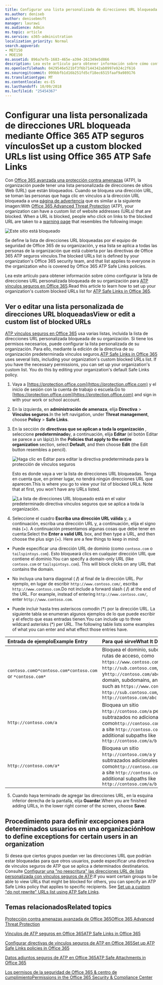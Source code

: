 ```yaml
---
title: Configurar una lista personalizada de direcciones URL bloqueada mediante Office 365 ATP seguros vínculos
ms.author: deniseb
author: denisebmsft
manager: laurawi
ms.audience: Admin
ms.topic: article
ms.service: o365-administration
localization_priority: Normal
search.appverid:
- MET150
- MOE150
ms.assetid: 896a7efb-1683-465e-a394-261349e5d866
description: Lea este artículo para obtener información sobre cómo configurar una lista de direcciones URL bloqueadas para su organización mediante la protección de amenaza avanzada de Office 365. Las direcciones URL bloqueadas se aplicarán a los mensajes de correo electrónico y documentos de Office según las directivas de vínculos seguros de ATP.
ms.openlocfilehash: 0429546e521bf3f6b7144342ab0997e924c2f616
ms.sourcegitcommit: 099bbfb1d16b251fd5cf18ec6515faaf9a989176
ms.translationtype: MT
ms.contentlocale: es-ES
ms.lasthandoff: 10/09/2018
ms.locfileid: "25454367"
---
```

# <a name="set-up-a-custom-blocked-urls-list-using-office-365-atp-safe-links"></a><span data-ttu-id="ab753-104">Configurar una lista personalizada de direcciones URL bloqueada mediante Office 365 ATP seguros vínculos</span><span class="sxs-lookup"><span data-stu-id="ab753-104">Set up a custom blocked URLs list using Office 365 ATP Safe Links</span></span>

<span data-ttu-id="ab753-p102">Con [Office 365 avanzada una protección contra amenazas](office-365-atp.md) (ATP), la organización puede tener una lista personalizada de direcciones de sitios Web (URL) que están bloqueados. Cuando se bloquea una dirección URL, se toman las personas que haga clic en vínculos a la dirección URL bloqueada a una [página de advertencia](atp-safe-links-warning-pages.md) que es similar a la siguiente imagen:</span><span class="sxs-lookup"><span data-stu-id="ab753-p102">With [Office 365 Advanced Threat Protection](office-365-atp.md) (ATP), your organization can have a custom list of website addresses (URLs) that are blocked. When a URL is blocked, people who click on links to the blocked URL are taken to a [warning page](atp-safe-links-warning-pages.md) that resembles the following image:</span></span> 
  
![Este sitio está bloqueado](media/6b4bda2d-a1e6-419e-8b10-588e83c3af3f.png)
  
<span data-ttu-id="ab753-108">Se define la lista de direcciones URL bloqueadas por el equipo de seguridad de Office 365 de su organización, y esa lista se aplica a todas las personas de la organización que está cubierta por las directivas de Office 365 ATP seguros vínculos.</span><span class="sxs-lookup"><span data-stu-id="ab753-108">The blocked URLs list is defined by your organization's Office 365 security team, and that list applies to everyone in the organization who is covered by Office 365 ATP Safe Links policies.</span></span> 
  
<span data-ttu-id="ab753-109">Lea este artículo para obtener información sobre cómo configurar la lista de direcciones URL personalizada bloqueada de su organización para [ATP vínculos seguros en Office 365](atp-safe-links.md).</span><span class="sxs-lookup"><span data-stu-id="ab753-109">Read this article to learn how to set up your organization's custom blocked URLs list for [ATP Safe Links in Office 365](atp-safe-links.md).</span></span>
  
## <a name="view-or-edit-a-custom-list-of-blocked-urls"></a><span data-ttu-id="ab753-110">Ver o editar una lista personalizada de direcciones URL bloqueadas</span><span class="sxs-lookup"><span data-stu-id="ab753-110">View or edit a custom list of blocked URLs</span></span>

<span data-ttu-id="ab753-p103">[ATP vínculos seguros en Office 365](atp-safe-links.md) usa varias listas, incluida la lista de direcciones URL personalizada bloqueada de su organización. Si tiene los permisos necesarios, puede configurar la lista personalizada de su organización. Para ello, mediante la edición de la directiva de su organización predeterminada vínculos seguros.</span><span class="sxs-lookup"><span data-stu-id="ab753-p103">[ATP Safe Links in Office 365](atp-safe-links.md) uses several lists, including your organization's custom blocked URLs list. If you have the necessary permissions, you can set up your organization's custom list. You do this by editing your organization's default Safe Links policy.</span></span>
  
1. <span data-ttu-id="ab753-114">Vaya a [https://protection.office.com](https://protection.office.com) y el inicio de sesión con la cuenta de trabajo o escuela.</span><span class="sxs-lookup"><span data-stu-id="ab753-114">Go to [https://protection.office.com](https://protection.office.com) and sign in with your work or school account.</span></span> 
    
2. <span data-ttu-id="ab753-115">En la izquierda, en **administración de amenaza**, elija **Directiva** \> **Vínculos seguros**.</span><span class="sxs-lookup"><span data-stu-id="ab753-115">In the left navigation, under **Threat management**, choose **Policy** \> **Safe Links**.</span></span>
    
3. <span data-ttu-id="ab753-116">En la sección de **directivas que se aplican a toda la organización** , seleccione **predeterminado**y, a continuación, elija **Editar** (el botón Editar se parece a un lápiz).</span><span class="sxs-lookup"><span data-stu-id="ab753-116">In the **Policies that apply to the entire organization** section, select **Default**, and then choose **Edit** (the Edit button resembles a pencil).</span></span> 
    
    ![Haga clic en Editar para editar la directiva predeterminada para la protección de vínculos seguros](media/d08f9615-d947-4033-813a-d310ec2c8cca.png)
  
    <span data-ttu-id="ab753-p104">Esto es donde vaya a ver la lista de direcciones URL bloqueadas. Tenga en cuenta que, en primer lugar, no tendrá ningún direcciones URL que aparecen.</span><span class="sxs-lookup"><span data-stu-id="ab753-p104">This is where you go to view your list of blocked URLs. Note that at first, you won't have any URLs listed.</span></span>
    
    ![La lista de direcciones URL bloqueado está en el valor predeterminado directiva vínculos seguros que se aplica a toda la organización.](media/575e1449-6191-40ac-b626-030a2fd3fb11.png)
  
4. <span data-ttu-id="ab753-p105">Seleccione el cuadro **Escriba una dirección URL válida** y, a continuación, escriba una dirección URL y, a continuación, elija el signo más (+). A continuación presentamos algunas cosas que debe tener en cuenta:</span><span class="sxs-lookup"><span data-stu-id="ab753-p105">Select the **Enter a valid URL** box, and then type a URL, and then choose the plus sign (+). Here are a few things to keep in mind:</span></span> 
    
  - <span data-ttu-id="ab753-p106">Puede especificar una dirección URL de dominio (como `contoso.com` o `tailspintoys.com`). Esto bloqueará clics en cualquier dirección URL que contiene el dominio.</span><span class="sxs-lookup"><span data-stu-id="ab753-p106">You can specify a domain-only URL (like `contoso.com` or `tailspintoys.com`). This will block clicks on any URL that contains the domain.</span></span>
    
  - <span data-ttu-id="ab753-p107">No incluya una barra diagonal ( **/**) al final de la dirección URL. Por ejemplo, en lugar de escribir `http://www.contoso.com/`, escriba `http://www.contoso.com`.</span><span class="sxs-lookup"><span data-stu-id="ab753-p107">Do not include a forward slash ( **/**) at the end of the URL. For example, instead of entering `http://www.contoso.com/`, enter `http://www.contoso.com`.</span></span>
    
  - <span data-ttu-id="ab753-p108">Puede incluir hasta tres asteriscos comodín (\*) por la dirección URL. La siguiente tabla se enumeran algunos ejemplos de lo que puede escribir y el efecto que esas entradas tienen.</span><span class="sxs-lookup"><span data-stu-id="ab753-p108">You can include up to three wildcard asterisks (\*) per URL. The following table lists some examples of what you can enter and what effect those entries have.</span></span>
    
|<span data-ttu-id="ab753-129">**Entrada de ejemplo**</span><span class="sxs-lookup"><span data-stu-id="ab753-129">**Example Entry**</span></span>|<span data-ttu-id="ab753-130">**Para qué sirve**</span><span class="sxs-lookup"><span data-stu-id="ab753-130">**What It Does**</span></span>|
|:-----|:-----|
|<span data-ttu-id="ab753-131">`contoso.com`o`*contoso.com*`</span><span class="sxs-lookup"><span data-stu-id="ab753-131">`contoso.com` or `*contoso.com*`</span></span>  <br/> |<span data-ttu-id="ab753-132">Bloquea el dominio, subdominios y rutas de acceso, como `https://www.contoso.com`, `http://sub.contoso.com`, y`http://contoso.com/abc`</span><span class="sxs-lookup"><span data-stu-id="ab753-132">Blocks the domain, subdomains, and paths, such as `https://www.contoso.com`, `http://sub.contoso.com`, and `http://contoso.com/abc`</span></span>  <br/> |
|`http://contoso.com/a`  <br/> |<span data-ttu-id="ab753-133">Bloquea un sitio `http://contoso.com/a` pero subtrazados no adicionales, como`http://contoso.com/a/b`</span><span class="sxs-lookup"><span data-stu-id="ab753-133">Blocks a site `http://contoso.com/a` but not additional subpaths like `http://contoso.com/a/b`</span></span>  <br/> |
|`http://contoso.com/a*`  <br/> |<span data-ttu-id="ab753-134">Bloquea un sitio `http://contoso.com/a` y subtrazados adicionales, como`http://contoso.com/a/b`</span><span class="sxs-lookup"><span data-stu-id="ab753-134">Blocks a site `http://contoso.com/a` and additional subpaths like `http://contoso.com/a/b`</span></span>  <br/> |
   
5. <span data-ttu-id="ab753-135">Cuando haya terminado de agregar las direcciones URL, en la esquina inferior derecha de la pantalla, elija **Guardar**.</span><span class="sxs-lookup"><span data-stu-id="ab753-135">When you are finished adding URLs, in the lower right corner of the screen, choose **Save**.</span></span>
    
## <a name="how-to-define-exceptions-for-certain-users-in-an-organization"></a><span data-ttu-id="ab753-136">Procedimiento para definir excepciones para determinados usuarios en una organización</span><span class="sxs-lookup"><span data-stu-id="ab753-136">How to define exceptions for certain users in an organization</span></span>

<span data-ttu-id="ab753-p109">Si desea que ciertos grupos puedan ver las direcciones URL que podrían estar bloqueadas para que otros usuarios, puede especificar una directiva de vínculos seguros de ATP que se aplica a determinados destinatarios. Consulte [Configurar una "no reescritura" las direcciones URL de lista personalizada con vínculos seguros de ATP](set-up-a-custom-do-not-rewrite-urls-list-with-atp.md).</span><span class="sxs-lookup"><span data-stu-id="ab753-p109">If you want certain groups to be able to view URLs that might be blocked for others, you can specify an ATP Safe Links policy that applies to specific recipients. See [Set up a custom "do not rewrite" URLs list using ATP Safe Links](set-up-a-custom-do-not-rewrite-urls-list-with-atp.md).</span></span>
  
## <a name="related-topics"></a><span data-ttu-id="ab753-139">Temas relacionados</span><span class="sxs-lookup"><span data-stu-id="ab753-139">Related topics</span></span>

[<span data-ttu-id="ab753-140">Protección contra amenazas avanzada de Office 365</span><span class="sxs-lookup"><span data-stu-id="ab753-140">Office 365 Advanced Threat Protection</span></span>](office-365-atp.md)
  
[<span data-ttu-id="ab753-141">Vínculos de ATP seguros en Office 365</span><span class="sxs-lookup"><span data-stu-id="ab753-141">ATP Safe Links in Office 365</span></span>](atp-safe-links.md)
  
[<span data-ttu-id="ab753-142">Configurar directivas de vínculos seguros de ATP en Office 365</span><span class="sxs-lookup"><span data-stu-id="ab753-142">Set up ATP Safe Links policies in Office 365</span></span>](set-up-atp-safe-links-policies.md)
  
[<span data-ttu-id="ab753-143">Datos adjuntos seguros de ATP en Office 365</span><span class="sxs-lookup"><span data-stu-id="ab753-143">ATP Safe Attachments in Office 365</span></span>](atp-safe-attachments.md)

[<span data-ttu-id="ab753-144">Los permisos de la seguridad de Office 365 &amp; centro de cumplimiento</span><span class="sxs-lookup"><span data-stu-id="ab753-144">Permissions in the Office 365 Security &amp; Compliance Center</span></span>](permissions-in-the-security-and-compliance-center.md)
  


